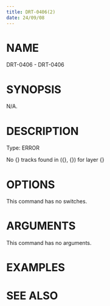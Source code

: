 ```yaml
---
title: DRT-0406(2)
date: 24/09/08
---
```


# NAME

DRT-0406 - DRT-0406

# SYNOPSIS

N/A.

# DESCRIPTION

Type: ERROR

No {} tracks found in ({}, {}) for layer {}

# OPTIONS

This command has no switches.

# ARGUMENTS

This command has no arguments.

# EXAMPLES

# SEE ALSO
